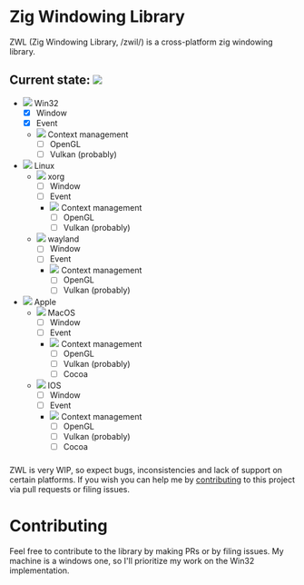 # Zig Windowing Library
ZWL (Zig Windowing Library, /zwil/) is a cross-platform zig windowing library.

## Current state: ![](https://progress-bar.xyz/2?scale=25&suffix=/25)
- ![](https://progress-bar.xyz/2?scale=5&suffix=/5) Win32
  - [x] Window
  - [x] Event
  - ![](https://progress-bar.xyz/0?scale=2&suffix=/2) Context management
    - [ ] OpenGL
    - [ ] Vulkan (probably)
- ![](https://progress-bar.xyz/0?scale=10&suffix=/10) Linux
  - ![](https://progress-bar.xyz/0?scale=5&suffix=/5) xorg
    - [ ] Window
    - [ ] Event
    - ![](https://progress-bar.xyz/0?scale=2&suffix=/2) Context management
        - [ ] OpenGL
        - [ ] Vulkan (probably)
  - ![](https://progress-bar.xyz/0?scale=5&suffix=/5) wayland
    - [ ] Window
    - [ ] Event
    - ![](https://progress-bar.xyz/0?scale=2&suffix=/2) Context management
        - [ ] OpenGL
        - [ ] Vulkan (probably)
- ![](https://progress-bar.xyz/0?scale=10&suffix=/10) Apple
    - ![](https://progress-bar.xyz/0?scale=5&suffix=/5) MacOS
        - [ ] Window
        - [ ] Event
        - ![](https://progress-bar.xyz/0?scale=3&suffix=/3) Context management
            - [ ] OpenGL
            - [ ] Vulkan (probably)
            - [ ] Cocoa
    - ![](https://progress-bar.xyz/0?scale=5&suffix=/5) IOS
        - [ ] Window
        - [ ] Event
        - ![](https://progress-bar.xyz/0?scale=3&suffix=/3) Context management
            - [ ] OpenGL
            - [ ] Vulkan (probably)
            - [ ] Cocoa
###
ZWL is very WIP, so expect bugs, inconsistencies and lack of support on certain platforms. If you wish you can help me by [contributing](#contributing) to this project via pull requests or filing issues.

# Contributing
Feel free to contribute to the library by making PRs or by filing issues. My machine is a windows one, so I'll prioritize my work on the Win32 implementation.